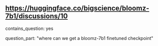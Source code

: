 ## https://huggingface.co/bigscience/bloomz-7b1/discussions/10

contains_question: yes

question_part: "where can we get a bloomz-7b1 finetuned checkpoint"